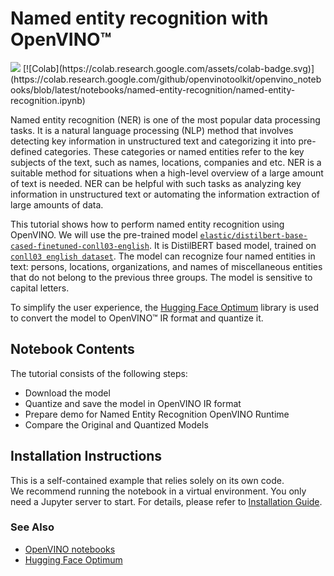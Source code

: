 # Named entity recognition with OpenVINO™

<img referrerpolicy="no-referrer-when-downgrade" src="https://static.scarf.sh/a.png?x-pxid=5b5a4db0-7875-4bfb-bdbd-01698b5b1a77&file=notebooks/named-entity-recognition/README.md" />
[![Colab](https://colab.research.google.com/assets/colab-badge.svg)](https://colab.research.google.com/github/openvinotoolkit/openvino_notebooks/blob/latest/notebooks/named-entity-recognition/named-entity-recognition.ipynb)

Named entity recognition (NER) is one of the most popular data processing tasks. It is a natural language processing (NLP) method that involves detecting key information in unstructured text and categorizing it into pre-defined categories. These categories or named entities refer to the key subjects of the text, such as names, locations, companies and etc.
NER is a suitable method for situations when a high-level overview of a large amount of text is needed. NER can be helpful with such tasks as analyzing key information in unstructured text or automating the information extraction of large amounts of data.

This tutorial shows how to perform named entity recognition using OpenVINO. We will use the pre-trained model [`elastic/distilbert-base-cased-finetuned-conll03-english`](https://huggingface.co/elastic/distilbert-base-cased-finetuned-conll03-english). It is DistilBERT based model, trained on [`conll03 english dataset`](https://huggingface.co/datasets/conll2003). The model can recognize four named entities in text: persons, locations, organizations, and names of miscellaneous entities that do not belong to the previous three groups. The model is sensitive to capital letters.

To simplify the user experience, the [Hugging Face Optimum](https://huggingface.co/docs/optimum) library is used to convert the model to OpenVINO™ IR format and quantize it.

## Notebook Contents

The tutorial consists of the following steps:

* Download the model
* Quantize and save the model in OpenVINO IR format
* Prepare demo for Named Entity Recognition OpenVINO Runtime
* Compare the Original and Quantized Models


## Installation Instructions

This is a self-contained example that relies solely on its own code.</br>
We recommend running the notebook in a virtual environment. You only need a Jupyter server to start.
For details, please refer to [Installation Guide](../../README.md).

### See Also

* [OpenVINO notebooks](https://github.com/openvinotoolkit/openvino_notebooks)
* [Hugging Face Optimum](https://huggingface.co/docs/optimum)
